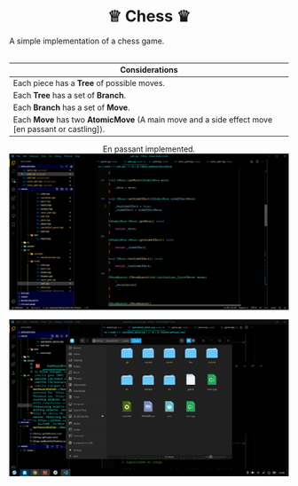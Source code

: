 
<center>
<h1>♕ Chess ♛</h1>
</center>
    A simple implementation of a chess game.
<br />
<br />


| <center>Considerations</center>  |
| --- |
| Each piece has a **Tree** of possible moves.|
| Each **Tree** has a set of **Branch**.|
| Each **Branch** has a set of **Move**.|
| Each **Move** has two **AtomicMove** (A main move and a side effect move [en passant or castling]).|

<div style= "text-align: center">

En passant implemented.
![En passant](/sample/en_passant.gif)

![Sample](/sample/sample_view_update.gif)

</div>